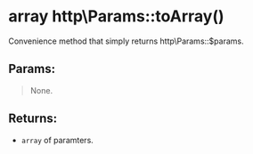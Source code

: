 # array http\Params::toArray()

Convenience method that simply returns http\Params::$params.

## Params:

> None.

## Returns:

* ```array``` of paramters.
